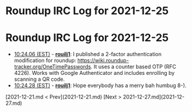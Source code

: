 # Roundup IRC Log for 2021-12-25 #
# Roundup IRC Log for 2021-12-25
* <a href="#10:24.06" id="10:24.06">10:24.06 (EST)</a> - __[rouilj1](https://github.com/rouilj1)__: I published  a 2-factor authentication modification for roundup: <https://wiki.roundup-tracker.org/OneTimePasswords>. It uses a counter based OTP (RFC 4226). Works with Google Authenticator and includes enrolling by scanning a QR code.
* <a href="#10:24.28" id="10:24.28">10:24.28 (EST)</a> - __[rouilj1](https://github.com/rouilj1)__: Hope everybody has a merry bah humbug 8-).

<div class="inpage-footer">
[2021-12-21.md < Prev](2021-12-21.md)
[Next > 2021-12-27.md](2021-12-27.md)
</div>
